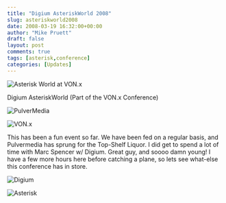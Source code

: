 ```yaml
---
title: "Digium AsteriskWorld 2008"
slug: asteriskworld2008
date: 2008-03-19 16:32:00+00:00
author: "Mike Pruett"
draft: false
layout: post
comments: true
tags: [asterisk,conference]
categories: [Updates]
---
```

![Asterisk World at VON.x](/uploads/asterisk_world.png)

Digium AsteriskWorld (Part of the VON.x Conference)

![PulverMedia](/uploads/pulvermedia_logo.png)

![VON.x](/uploads/von_x_logo.png)

This has been a fun event so far. We have been fed on a regular basis, and Pulvermedia has sprung for the Top-Shelf Liquor. I did get to spend a lot of time with Marc Spencer w/ Digium. Great guy, and soooo damn young! I have a few more hours here before catching a plane, so lets see what-else this conference has in store.

![Digium](/uploads/digium.png)

![Asterisk](/uploads/asterisk_logo-resized.png)
